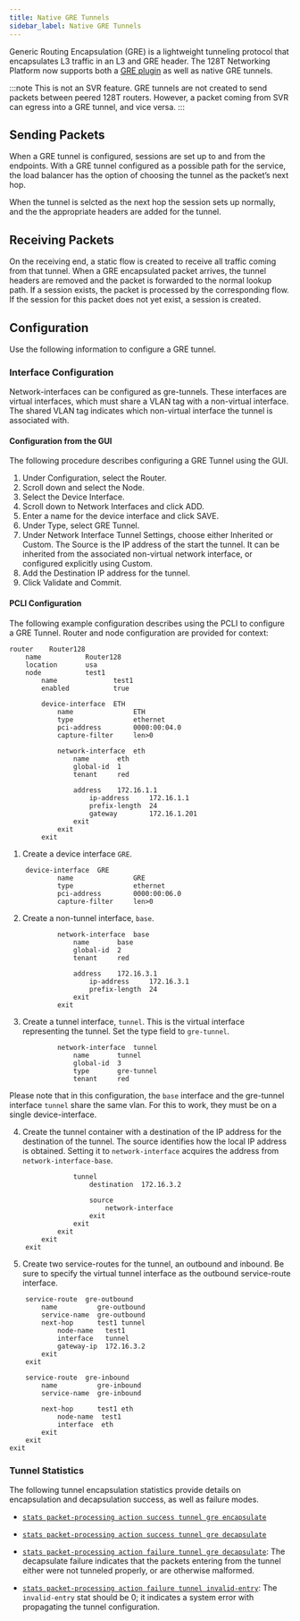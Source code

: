```yaml
---
title: Native GRE Tunnels
sidebar_label: Native GRE Tunnels
---
```


Generic Routing Encapsulation (GRE) is a lightweight tunneling protocol that encapsulates L3 traffic in an L3 and GRE header. The 128T Networking Platform now supports both a [GRE plugin](plugin_gre.md) as well as native GRE tunnels. 

:::note
This is not an SVR feature. GRE tunnels are not created to send packets between peered 128T routers. However, a packet coming from SVR can egress into a GRE tunnel, and vice versa.
:::

## Sending Packets

When a GRE tunnel is configured, sessions are set up to and from the endpoints. With a GRE tunnel configured as a possible path for the service, the load balancer has the option of choosing the tunnel as the packet’s next hop.

When the tunnel is selcted as the next hop the session sets up normally, and the the appropriate headers are added for the tunnel. 

## Receiving Packets

On the receiving end, a static flow is created to receive all traffic coming from that tunnel. When a GRE encapsulated packet arrives, the tunnel headers are removed and the packet is forwarded to the normal lookup path. If a session exists, the packet is processed by the corresponding flow. If the session for this packet does not yet exist, a session is created.

## Configuration

Use the following information to configure a GRE tunnel. 

### Interface Configuration

Network-interfaces can be configured as gre-tunnels. These interfaces are virtual interfaces, which must share a VLAN tag with a non-virtual interface. The shared VLAN tag indicates which non-virtual interface the tunnel is associated with.

#### Configuration from the GUI
The following procedure describes configuring a GRE Tunnel using the GUI. 
1. Under Configuration, select the Router.
2. Scroll down and select the Node.
3. Select the Device Interface.
4. Scroll down to Network Interfaces and click ADD.
5. Enter a name for the device interface and click SAVE.
6. Under Type, select GRE Tunnel.
7. Under Network Interface Tunnel Settings, choose either Inherited or Custom. The Source is the IP address of the start the tunnel. It can be inherited from the associated non-virtual network interface, or configured explicitly using Custom.
8. Add the Destination IP address for the tunnel. 
9. Click Validate and Commit.

#### PCLI Configuration
The following example configuration describes using the PCLI to configure a GRE Tunnel.
Router and node configuration are provided for context:
```
router    Router128
    name           Router128
    location       usa  
    node           test1
        name              test1
        enabled           true

        device-interface  ETH
            name               ETH
            type               ethernet
            pci-address        0000:00:04.0
            capture-filter     len>0

            network-interface  eth
                name       eth
                global-id  1
                tenant     red

                address    172.16.1.1
                    ip-address     172.16.1.1
                    prefix-length  24
                    gateway        172.16.1.201
                exit
            exit
        exit

```
1. Create a device interface `GRE`.
```
    device-interface  GRE
            name               GRE
            type               ethernet
            pci-address        0000:00:06.0
            capture-filter     len>0
```
2. Create a non-tunnel interface, `base`. 
```
            network-interface  base
                name       base
                global-id  2
                tenant     red

                address    172.16.3.1
                    ip-address     172.16.3.1
                    prefix-length  24
                exit
            exit
```
3. Create a tunnel interface, `tunnel`. This is the virtual interface representing the tunnel. Set the type field to `gre-tunnel`.
```
            network-interface  tunnel
                name       tunnel
                global-id  3
                type       gre-tunnel
                tenant     red
```
Please note that in this configuration, the `base` interface and the gre-tunnel interface `tunnel` share the same vlan. For this to work, they must be on a single device-interface. 

4. Create the tunnel container with a destination of the IP address for the destination of the tunnel. The source identifies how the local IP address is obtained. Setting it to `network-interface` acquires the address from `network-interface-base`.
```
                tunnel
                    destination  172.16.3.2

                    source
                        network-interface
                    exit
                exit
            exit
        exit
    exit
```
5. Create two service-routes for the tunnel, an outbound and inbound. Be sure to specify the virtual tunnel interface as the outbound service-route interface.
```
    service-route  gre-outbound
        name          gre-outbound
        service-name  gre-outbound
        next-hop      test1 tunnel
            node-name   test1
            interface   tunnel
            gateway-ip  172.16.3.2
        exit
    exit

    service-route  gre-inbound
        name          gre-inbound
        service-name  gre-inbound

        next-hop      test1 eth
            node-name  test1
            interface  eth
        exit
    exit
exit

```

### Tunnel Statistics

The following tunnel encapsulation statistics provide details on encapsulation and decapsulation success, as well as failure modes.

- [`stats packet-processing action success tunnel gre encapsulate`](cli_stats_reference.md/#show-stats-packet-processing-action-success-tunnel-gre-encapsulate)

- [`stats packet-processing action success tunnel gre decapsulate`](cli_stats_reference.md/#show-stats-packet-processing-action-success-tunnel-gre-decapsulate)

- [`stats packet-processing action failure tunnel gre decapsulate`](cli_stats_reference.md/#show-stats-packet-processing-action-failure-tunnel-gre-decapsulate): The decapsulate failure indicates that the packets entering from the tunnel either were not tunneled properly, or are otherwise malformed.

- [`stats packet-processing action failure tunnel invalid-entry`](cli_stats_reference.md/#show-stats-packet-processing-action-failure-tunnel-invalid-entry): The `invalid-entry` stat should be 0; it indicates a system error with propagating the tunnel configuration.



